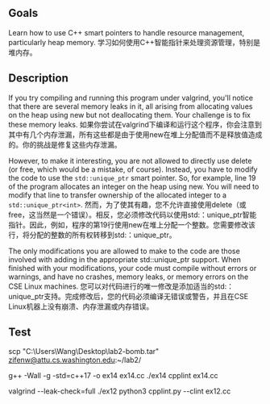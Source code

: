 ## Goals
Learn how to use C++ smart pointers to handle resource management, particularly heap memory. 学习如何使用C++智能指针来处理资源管理，特别是堆内存。

## Description
If you try compiling and running this program under valgrind, you'll notice that there are several memory leaks in it, all arising from allocating values on the heap using new but not deallocating them. Your challenge is to fix these memory leaks. 如果你尝试在valgrind下编译和运行这个程序，你会注意到其中有几个内存泄漏，所有这些都是由于使用new在堆上分配值而不是释放值造成的。你的挑战是修复这些内存泄漏。

However, to make it interesting, you are not allowed to directly use delete (or free, which would be a mistake, of course). Instead, you have to modify the code to use the `std::unique_ptr` smart pointer. So, for example, line 19 of the program allocates an integer on the heap using new. You will need to modify that line to transfer ownership of the allocated integer to a `std::unique_ptr<int>`. 然而，为了使其有趣，您不允许直接使用delete（或free，这当然是一个错误）。相反，您必须修改代码以使用std:：unique_ptr智能指针。因此，例如，程序的第19行使用new在堆上分配一个整数。您需要修改该行，将分配的整数的所有权转移到std:：unique_ptr<int>。

The only modifications you are allowed to make to the code are those involved with adding in the appropriate std::unique_ptr support. When finished with your modifications, your code must compile without errors or warnings, and have no crashes, memory leaks, or memory errors on the CSE Linux machines. 您可以对代码进行的唯一修改是添加适当的std:：unique_ptr支持。完成修改后，您的代码必须编译无错误或警告，并且在CSE Linux机器上没有崩溃、内存泄漏或内存错误。

## Test
scp "C:\Users\Wang\Desktop\lab2-bomb.tar" zifenw@attu.cs.washington.edu:~/lab2/

g++ -Wall -g -std=c++17 -o ex14 ex14.cc
./ex14
cpplint ex14.cc

valgrind --leak-check=full ./ex12
python3 cpplint.py --clint ex12.cc